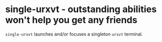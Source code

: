 single-urxvt - outstanding abilities won't help you get any friends
===================================================================
`single-urxvt` launches and/or focuses a singleton `urxvt` terminal.
